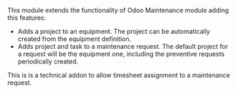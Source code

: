 This module extends the functionality of Odoo Maintenance module adding
this features:

- Adds a project to an equipment. The project can be automatically
  created from the equipment definition.
- Adds project and task to a maintenance request. The default project
  for a request will be the equipment one, including the preventive
  requests periodically created.

This is is a technical addon to allow timesheet assignment to a
maintenance request.
